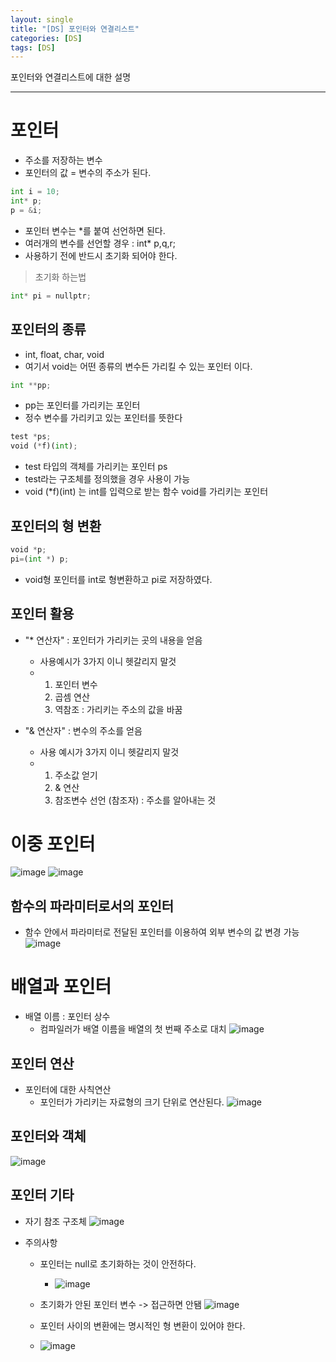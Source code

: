 ```yaml
---
layout: single
title: "[DS] 포인터와 연결리스트"
categories: [DS]
tags: [DS]
---
```

포인터와 연결리스트에 대한 설명

---
# 포인터 
- 주소를 저장하는 변수
- 포인터의 값 = 변수의 주소가 된다.

```python
int i = 10;
int* p;
p = &i;
```

- 포인터 변수는 *를 붙여 선언하면 된다.
- 여러개의 변수를 선언할 경우 : int* p,q,r;
- 사용하기 전에 반드시 초기화 되어야 한다.

> 초기화 하는법
```python
int* pi = nullptr;
```

## 포인터의 종류
- int, float, char, void
- 여기서 void는 어떤 종류의 변수든 가리킬 수 있는 포인터 이다.

```python
int **pp;
```
- pp는 포인터를 가리키는 포인터
- 정수 변수를 가리키고 있는 포인터를 뜻한다

```python
test *ps;
void (*f)(int);
```
- test 타입의 객체를 가리키는 포인터 ps
- test라는 구조체를 정의했을 경우 사용이 가능
- void (*f)(int) 는 int를 입력으로 받는 함수 void를 가리키는 포인터

## 포인터의 형 변환
```python
void *p;
pi=(int *) p;
```
- void형 포인터를 int로 형변환하고 pi로 저장하였다.

## 포인터 활용
- "* 연산자" : 포인터가 가리키는 곳의 내용을 얻음
  - 사용예시가 3가지 이니 헷갈리지 말것
  - 1. 포인터 변수
    2. 곱셈 연산
    3. 역참조 : 가리키는 주소의 값을 바꿈
    
- "& 연산자" : 변수의 주소를 얻음
  - 사용 예시가 3가지 이니 헷갈리지 말것
  - 1. 주소값 얻기
    2. & 연산
    3. 참조변수 선언 (참조자) : 주소를 알아내는 것

# 이중 포인터

![image](https://github.com/user-attachments/assets/665bbda9-791e-4b06-a084-0fb0f265a833)
![image](https://github.com/user-attachments/assets/136b0163-1127-4db2-8fbe-bb220758c1d0)

## 함수의 파라미터로서의 포인터
- 함수 안에서 파라미터로 전달된 포인터를 이용하여 외부 변수의 값 변경 가능
  ![image](https://github.com/user-attachments/assets/4b3758cc-e0f8-4409-94d5-cc3d6e5c7653)

# 배열과 포인터
- 배열 이름 : 포인터 상수
  - 컴파일러가 배열 이름을 배열의 첫 번째 주소로 대치
  ![image](https://github.com/user-attachments/assets/79c376c7-fa05-4746-b5ba-955d757ddf7f)

## 포인터 연산
- 포인터에 대한 사칙연산
  - 포인터가 가리키는 자료형의 크기 단위로 연산된다.
    ![image](https://github.com/user-attachments/assets/90ea938f-29d1-445d-96f3-a6ac10d273b3)


## 포인터와 객체
![image](https://github.com/user-attachments/assets/f3569eca-cb8e-4b51-a981-37d8c6632d16)

   
## 포인터 기타
- 자기 참조 구조체
![image](https://github.com/user-attachments/assets/b4a39995-b8fd-44d1-aeba-67e5ddf0c9ed)

- 주의사항
  - 포인터는 null로 초기화하는 것이 안전하다.
    - ![image](https://github.com/user-attachments/assets/d838d4c0-ad96-420e-88a1-45e66c6c8fc3)
  - 초기화가 안된 포인터 변수 -> 접근하면 안됌
    ![image](https://github.com/user-attachments/assets/ef14b710-185d-4aed-99c8-72c9348beb4a)

  - 포인터 사이의 변환에는 명시적인 형 변환이 있어야 한다.
  - ![image](https://github.com/user-attachments/assets/66e4b3c1-9eba-4e55-9441-aaed610c64f3)
